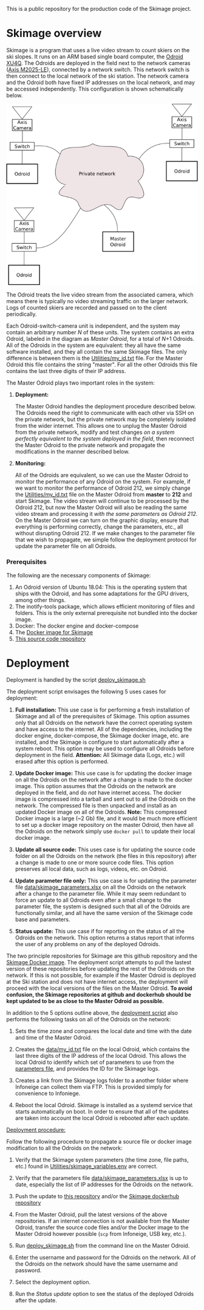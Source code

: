This is a public repository for the production code of the Skimage project.

# Skimage overview

 Skimage is a program that uses a live video stream to count skiers on the ski slopes. It runs on an ARM based single board computer, the [Odroid XU4Q](https://wiki.odroid.com/odroid-xu4/odroid-xu4). The Odroids are deployed in the field next to the network cameras ([Axis M2025-LE](https://www.axis.com/en-us/products/axis-m2025-le)), connected by a network switch. This network switch is then connect to the local network of the ski station. The network camera and the Odroid both have fixed IP addresses on the local network, and may be accessed independently. This configuration is shown schematically below.

![Odroid deployment schematic](odroid_deployment.png)

The Odroid treats the live video stream from the associated camera, which means there is typically no video streaming traffic on the larger network. Logs of counted skiers are recorded and passed on to the client periodically.

Each Odroid-switch-camera unit is independent, and the system may contain an arbitrary number *N* of these units. The system contains an extra Odroid, labeled in the diagram as *Master Odroid*, for a total of *N*+1 Odroids. All of the Odroids in the system are equivalent: they all have the same software installed, and they all contain the same Skimage files. The only difference is between them is the [Utilities/my_id.txt](Utilities/my_id.txt) file. For the Master Odroid this file contains the string "master". For all the other Odroids this file contains the last three digits of their IP address. 

The Master Odroid plays two important roles in the system:

1. **Deployment:**
   
   The Master Odroid handles the deployment procedure described below. The Odroids need the right to communicate with each other via SSH on the private network, but the private network may be completely isolated from the wider internet. This allows one to unplug the Master Odroid from the private network, modify and test changes *on a system perfectly equivalent to the system deployed in the field*, then reconnect the Master Odroid to the private network and propagate the modifications in the manner described below.

2. **Monitoring:** 
   
   All of the Odroids are equivalent, so we can use the Master Odroid to monitor the performance of any Odroid on the system. For example, if we want to monitor the performance of Odroid 212, we simply change the [Utilities/my_id.txt](Utilities/my_id.txt) file on the Master Odroid from **master** to **212** and start Skimage. The video stream will continue to be processed by the Odroid 212, but now the Master Odroid will also be reading the same video stream and processing it *with the same parameters as Odroid 212*. On the Master Odroid we can turn on the graphic display, ensure that everything is performing correctly, change the parameters, etc., all without disrupting Odroid 212. If we make changes to the parameter file that we wish to propagate, we simple follow the deployment protocol for update the parameter file on all Odroids.

### Prerequisites
The following are the necessary components of Skimage:

1. An Odroid version of Ubuntu 18.04:
    This is the operating system that ships with the Odroid, and has some adaptations for the GPU drivers, among other things.
2. The inotify-tools package, which allows efficient monitoring of files and folders. This is the only external prerequisite not bundled into the docker image.
3. Docker: The docker engine and docker-compose
4. The [Docker image for Skimage](https://cloud.docker.com/repository/docker/a2ps/skimage)
5. [This source code repository](https://github.com/A2PhotonicSensors/skimage_edge_production)


# Deployment

Deployment is handled by the script [deploy_skimage.sh](deploy_skimage.sh)

The deployment script envisages the following 5 uses cases for deployment:
1. **Full installation:**
   This use case is for performing a fresh installation of Skimage and all of the prerequisites of Skimage. This option assumes only that all Odroids on the network have the correct operating system and have access to the internet. All of the dependencies, including the docker engine, docker-compose, the Skimage docker image, etc. are installed, and the Skimage is configure to start automatically after a system reboot. This option may be used to configure all Odroids before deployment in the field. **Attention:** All Skimage data (Logs, etc.) will erased after this option is performed. 

2. **Update Docker image:**
   This use case is for updating the docker image on all the Odroids on the network after a change is made to the docker image. This option assumes that the Odroids on the network are deployed in the field, and do *not* have internet access. The docker image is compressed into a tarball and sent out to all the Odroids on the network. The compressed file is then unpacked and install as an updated Docker image on all of the Odroids. **Note:** This compressed Docker image is a large (~2 Gb) file, and it would be much more efficient to set up a docker image repository on the master Odroid, then have all the Odroids on the network simply use ```docker pull``` to update their local docker image. 

3. **Update all source code:**
   This uses case is for updating the source code folder on all the Odroids on the network (the files in this repository) after a change is made to one or more source code files. This option preserves all local data, such as logs, videos, etc. on Odroid.  

4. **Update parameter file only:**
   This use case is for updating the parameter file [data/skimage_parameters.xlsx](data/skimage_parameters.xlsx) on all the Odroids on the network after a change to the parameter file. While it may seem redundant to force an update to all Odroids even after a small change to the parameter file, the system is designed such that all of the Odroids are functionally similar, and all have the same version of the Skimage code base and parameters. 


5. **Status update:**
   This use case if for reporting on the status of all the Odroids on the network. This option returns a status report that informs the user of any problems on any of the deployed Odroids.

The two principle repositories for Skimage are this github repository and the [Skimage Docker image](https://cloud.docker.com/repository/docker/a2ps/skimage). The deployment script attempts to pull the lastest version of these repositories before updating the rest of the Odroids on the network. If this is not possible, for example
if the Master Odroid is deployed at the Ski station and does not have internet access, the deployment will proceed with the local versions of the files on the Master Odroid. **To avoid confusion, the Skimage repositories at github and dockerhub should be kept updated to be as close to the Master Odroid as possible.** 

In addition to the 5 options outline above, the [deployment script](deploy_skimage.sh) also performs the following tasks on all of the Odroids on the network:

1. Sets the time zone and compares the local date and time with the date and time of the Master Odroid.

2. Creates the [data/my_id.txt](data/my_id.txt) file on the local Odroid, which contains the last three digits of the IP address of the local Odroid. This allows the local Odroid to identify which set of parameters to use from the [parameters file](data/skimage_parameters.xlsx), and provides the ID for the Skimage logs.

3. Creates a link from the Skimage logs folder to a another folder where Infoneige can collect them via FTP. This is provided simply for convenience to Infoniege.

4. Reboot the local Odroid. Skimage is installed as a systemd service that starts automatically on boot. In order to ensure that all of the updates are taken into account the local Odroid is rebooted after each update.    

[Deployment procedure:](##deployment-procedure)

Follow the following procedure to propagate a source file or docker image modification to all the Odroids on the network: 

1. Verify that the Skimage system parameters (the time zone, file paths, etc.) found in [Utilities/skimage_variables.env](Utilities/skimage_variables.env) are correct.

2. Verify that the parameters file [data/skimage_parameters.xlsx](data/skimage_parameters.xlsx) is up to date, especially the list of IP addresses for the Odroids on the network.
    
3. Push the update to [this repository](https://github.com/A2PhotonicSensors/skimage_edge_production) and/or the [Skimage dockerhub repository](https://cloud.docker.com/repository/docker/a2ps/skimage)

4. From the Master Odroid, pull the latest versions of the above repositories. If an internet connection is not available from the Master Odroid, transfer the source code files and/or the Docker image to the Master Odroid however possible (```scp``` from Infoneige, USB key, etc.).

5. Run [deploy_skimage.sh](deploy_skimage.sh) from the command line on the Master Odroid. 

6. Enter the username and password for the Odroids on the network. All of the Odroids on the network should have the same username and password.

7. Select the deployment option.

8. Run the *Status update* option to see the status of the deployed Odroids after the update. 





